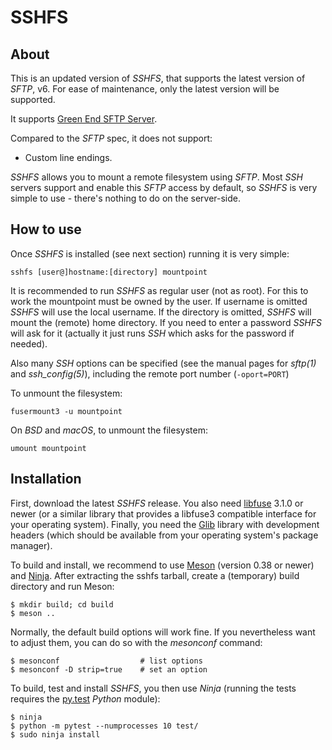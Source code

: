 # SSHFS
## About
This is an updated version of *SSHFS*, that supports the latest version of *SFTP*, v6. For ease of maintenance, only the latest version will be supported.

It supports [Green End SFTP Server](https://www.greenend.org.uk/rjk/sftpserver/).

Compared to the *SFTP* spec, it does not support:

- Custom line endings.

*SSHFS* allows you to mount a remote filesystem using *SFTP*. Most *SSH* servers support and enable this *SFTP* access by default, so *SSHFS* is very simple to use - there's nothing to do on the server-side.

## How to use
Once *SSHFS* is installed (see next section) running it is very simple:

    sshfs [user@]hostname:[directory] mountpoint

It is recommended to run *SSHFS* as regular user (not as root). For this to work the mountpoint must be owned by the user. If username is omitted *SSHFS* will use the local username. If the directory is omitted, *SSHFS* will mount the (remote) home directory. If you need to enter a password *SSHFS* will ask for it (actually it just runs *SSH* which asks for the password if needed).

Also many *SSH* options can be specified (see the manual pages for *sftp(1)* and *ssh_config(5)*), including the remote port number (`-oport=PORT`)

To unmount the filesystem:

    fusermount3 -u mountpoint

On *BSD* and *macOS*, to unmount the filesystem:

    umount mountpoint

## Installation
First, download the latest *SSHFS* release. You also need [libfuse](http://github.com/libfuse/libfuse) 3.1.0 or newer (or a similar library that provides a libfuse3 compatible interface for your operating system). Finally, you need the [Glib](https://developer.gnome.org/glib/stable/) library with development headers (which should be available from your operating system's package manager).

To build and install, we recommend to use [Meson](http://mesonbuild.com/) (version 0.38 or newer) and [Ninja](https://ninja-build.org/). After extracting the sshfs tarball, create a (temporary) build directory and run Meson:

    $ mkdir build; cd build
    $ meson ..

Normally, the default build options will work fine. If you nevertheless want to adjust them, you can do so with the *mesonconf* command:

    $ mesonconf                  # list options
    $ mesonconf -D strip=true    # set an option

To build, test and install *SSHFS*, you then use *Ninja* (running the tests requires the [py.test](http://www.pytest.org/) *Python* module):

    $ ninja
    $ python -m pytest --numprocesses 10 test/
    $ sudo ninja install
